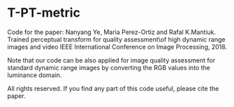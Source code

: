 # T-PT-metric
Code for the paper:
Nanyang Ye, Maria Perez-Ortiz and Rafal K.Mantiuk. Trained perceptual transform for quality assessment\\of high dynamic range images and video IEEE International Conference on Image Processing, 2018.

Note that our code can be also applied for image quality assessment for standard dynamic range images by converting the RGB values into the luminance domain.

All rights reserved. If you find any part of this code useful, please cite the paper.

